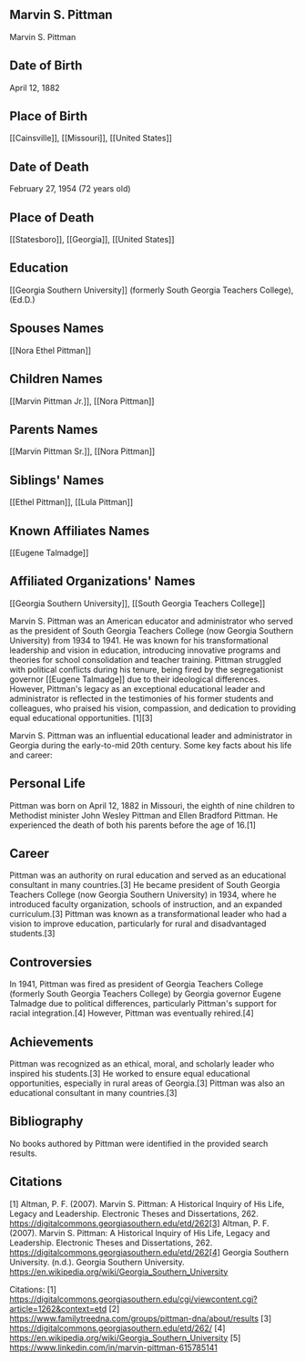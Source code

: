 ## Marvin S. Pittman
Marvin S. Pittman

## Date of Birth
April 12, 1882

## Place of Birth
[[Cainsville]], [[Missouri]], [[United States]]

## Date of Death 
February 27, 1954 (72 years old)

## Place of Death
[[Statesboro]], [[Georgia]], [[United States]]

## Education
[[Georgia Southern University]] (formerly South Georgia Teachers College), (Ed.D.)

## Spouses Names
[[Nora Ethel Pittman]]

## Children Names
[[Marvin Pittman Jr.]], [[Nora Pittman]]

## Parents Names
[[Marvin Pittman Sr.]], [[Nora Pittman]]

## Siblings' Names
[[Ethel Pittman]], [[Lula Pittman]]

## Known Affiliates Names
[[Eugene Talmadge]]

## Affiliated Organizations' Names
[[Georgia Southern University]], [[South Georgia Teachers College]]

Marvin S. Pittman was an American educator and administrator who served as the president of South Georgia Teachers College (now Georgia Southern University) from 1934 to 1941. He was known for his transformational leadership and vision in education, introducing innovative programs and theories for school consolidation and teacher training. Pittman struggled with political conflicts during his tenure, being fired by the segregationist governor [[Eugene Talmadge]] due to their ideological differences. However, Pittman's legacy as an exceptional educational leader and administrator is reflected in the testimonies of his former students and colleagues, who praised his vision, compassion, and dedication to providing equal educational opportunities. [1][3]

Marvin S. Pittman was an influential educational leader and administrator in Georgia during the early-to-mid 20th century. Some key facts about his life and career:

## Personal Life
Pittman was born on April 12, 1882 in Missouri, the eighth of nine children to Methodist minister John Wesley Pittman and Ellen Bradford Pittman. He experienced the death of both his parents before the age of 16.[1] 

## Career
Pittman was an authority on rural education and served as an educational consultant in many countries.[3] He became president of South Georgia Teachers College (now Georgia Southern University) in 1934, where he introduced faculty organization, schools of instruction, and an expanded curriculum.[3] Pittman was known as a transformational leader who had a vision to improve education, particularly for rural and disadvantaged students.[3]

## Controversies
In 1941, Pittman was fired as president of Georgia Teachers College (formerly South Georgia Teachers College) by Georgia governor Eugene Talmadge due to political differences, particularly Pittman's support for racial integration.[4] However, Pittman was eventually rehired.[4]

## Achievements
Pittman was recognized as an ethical, moral, and scholarly leader who inspired his students.[3] He worked to ensure equal educational opportunities, especially in rural areas of Georgia.[3] Pittman was also an educational consultant in many countries.[3]

## Bibliography
No books authored by Pittman were identified in the provided search results.

## Citations
[1] Altman, P. F. (2007). Marvin S. Pittman: A Historical Inquiry of His Life, Legacy and Leadership. Electronic Theses and Dissertations, 262. https://digitalcommons.georgiasouthern.edu/etd/262[3] Altman, P. F. (2007). Marvin S. Pittman: A Historical Inquiry of His Life, Legacy and Leadership. Electronic Theses and Dissertations, 262. https://digitalcommons.georgiasouthern.edu/etd/262[4] Georgia Southern University. (n.d.). Georgia Southern University. https://en.wikipedia.org/wiki/Georgia_Southern_University

Citations:
[1] https://digitalcommons.georgiasouthern.edu/cgi/viewcontent.cgi?article=1262&context=etd
[2] https://www.familytreedna.com/groups/pittman-dna/about/results
[3] https://digitalcommons.georgiasouthern.edu/etd/262/
[4] https://en.wikipedia.org/wiki/Georgia_Southern_University
[5] https://www.linkedin.com/in/marvin-pittman-615785141